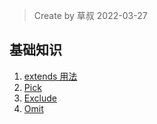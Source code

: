> Create by 草叔 2022-03-27

## 基础知识
1. [extends 用法](https://github.com/astak16/blog-ts-challenges/issues/1)
2. [Pick](https://github.com/astak16/blog-ts-challenges/issues/2#issuecomment-1079862389)
3. [Exclude](https://github.com/astak16/blog-ts-challenges/issues/2#issuecomment-1079876517)
4. [Omit](https://github.com/astak16/blog-ts-challenges/issues/2#issuecomment-1084434376)

